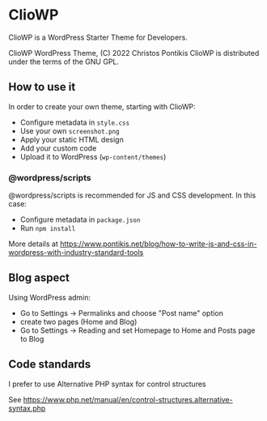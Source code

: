 # ClioWP

ClioWP is a WordPress Starter Theme for Developers.

ClioWP WordPress Theme, (C) 2022 Christos Pontikis
ClioWP is distributed under the terms of the GNU GPL.

## How to use it

In order to create your own theme, starting with ClioWP:

* Configure metadata in `style.css`
* Use your own `screenshot.png`
* Apply your static HTML design
* Add your custom code
* Upload it to WordPress (`wp-content/themes`)

### @wordpress/scripts

@wordpress/scripts is recommended for JS and CSS development. In this case:

* Configure metadata in `package.json`
* Run `npm install`

More details at https://www.pontikis.net/blog/how-to-write-js-and-css-in-wordpress-with-industry-standard-tools

## Blog aspect

Using WordPress admin:

* Go to Settings -> Permalinks and choose "Post name" option
* create two pages (Home and Blog)
* Go to Settings -> Reading and set Homepage to Home and Posts page to Blog

## Code standards

I prefer to use Alternative PHP syntax for control structures

See  https://www.php.net/manual/en/control-structures.alternative-syntax.php
